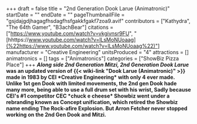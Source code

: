 +++
draft = false
title = "2nd Generation Dook Larue (Animatronic)"
startDate = ""
endDate = ""
pageThumbnailFile = "gsjdajgdjhagagfhsdagfhsfgakkfgakf7zoa9.avif"
contributors = ["Kathydra", "The 64th Gamer", "B3achBear"]
citations = ["https://www.youtube.com/watch?v=vkgivnsr9FU", "[hhttps://www.youtube.com/watch?v=lLsMoNUoaag](%22https://www.youtube.com/watch?v=lLsMoNUoaag%22)"]
manufacturer = "Creative Engineering"
unitsProduced = "4"
attractions = []
animatronics = []
tags = ["Animatronics"]
categories = ["ShowBiz Pizza Place"]
+++
 ***Along side 2nd Generation Mitzi, 2nd Generation Dook Larue* was an updated version of {{< wiki-link "Dook Larue (Animatronic)" >}} made in 1983 by  CEI \*Creative Engineering\* with only 4 ever made. Unlike 1st gen Dook with limited movements, the 2nd gen Dook hade many more, being able to use a full drum set with his wrist, Sadly because CEI's #1 competitor CEC \*chuck e cheese\* Showbiz went under a rebranding known as Concept unification, which retired the Showbiz name ending The Rock-afire Explosion. But Arron Fetcher never stopped working on the 2nd Gen Dook and Mitzi.**
